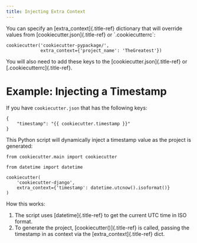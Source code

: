 ```yaml
---
title: Injecting Extra Context
---
```


You can specify an [extra\_context]{.title-ref} dictionary that will
override values from [cookiecutter.json]{.title-ref} or
\`.cookiecutterrc\`:

    cookiecutter('cookiecutter-pypackage/',
                 extra_context={'project_name': 'TheGreatest'})

You will also need to add these keys to the
[cookiecutter.json]{.title-ref} or [.cookiecutterrc]{.title-ref}.

Example: Injecting a Timestamp
==============================

If you have `cookiecutter.json` that has the following keys:

    {
        "timestamp": "{{ cookiecutter.timestamp }}"
    }

This Python script will dynamically inject a timestamp value as the
project is generated:

    from cookiecutter.main import cookiecutter

    from datetime import datetime

    cookiecutter(
        'cookiecutter-django',
        extra_context={'timestamp': datetime.utcnow().isoformat()}
    )

How this works:

1.  The script uses [datetime]{.title-ref} to get the current UTC time
    in ISO format.
2.  To generate the project, [cookiecutter()]{.title-ref} is called,
    passing the timestamp in as context via the
    [extra\_context]{.title-ref} dict.
